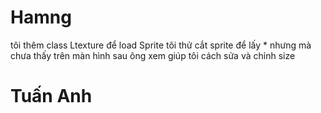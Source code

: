 # Hamng

tôi thêm class Ltexture để load Sprite
tôi thử cắt sprite để lấy * nhưng mà chưa thấy trên màn hình sau ông xem giúp tôi cách sửa và chỉnh size

# Tuấn Anh
